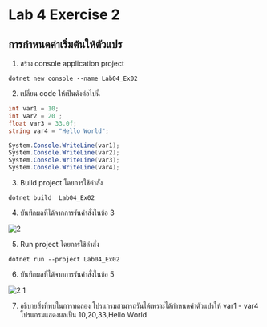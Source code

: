 # Lab 4 Exercise 2

## การกำหนดค่าเริ่มต้นให้ตัวแปร


1. สร้าง console application project

```
dotnet new console --name Lab04_Ex02
```
2. เปลี่ยน code ให้เป็นดังต่อไปนี้

```cs
int var1 = 10;
int var2 = 20 ;
float var3 = 33.0f;
string var4 = "Hello World";

System.Console.WriteLine(var1);
System.Console.WriteLine(var2);
System.Console.WriteLine(var3);
System.Console.WriteLine(var4);
```

3. Build project โดยการใช้คำสั่ง

```
dotnet build  Lab04_Ex02
```

4. บันทึกผลที่ได้จากการรันคำสั่งในข้อ 3

![2](https://github.com/Siriratda/03376836-OOP-2566-Lab-04/assets/144195995/0749c518-5f95-4adc-87eb-b4b539108578)

5. Run project โดยการใช้คำสั่ง

```
dotnet run --project Lab04_Ex02
```

6. บันทึกผลที่ได้จากการรันคำสั่งในข้อ 5

![2 1](https://github.com/Siriratda/03376836-OOP-2566-Lab-04/assets/144195995/06f3638e-329e-4c13-9302-1a3a0455b7a5)

7. อธิบายสิ่งที่พบในการทดลอง
โปรแกรมสามารถรันได้เพราะได้กำหนดค่าตัวแปรให้ var1 - var4
โปรแกรมแสดงผลเป็น 10,20,33,Hello World 
